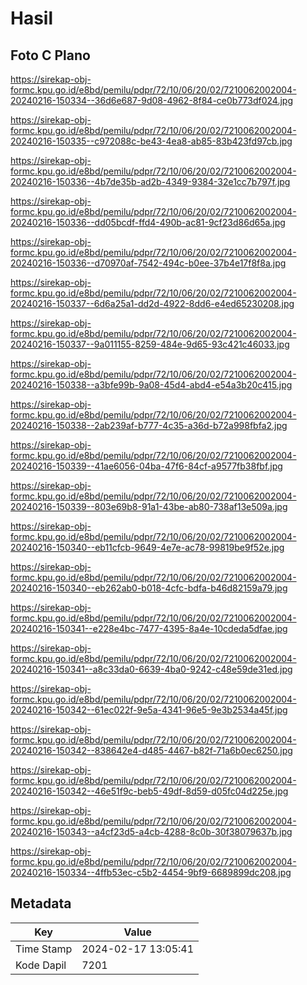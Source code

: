 # Hasil

## Foto C Plano

https://sirekap-obj-formc.kpu.go.id/e8bd/pemilu/pdpr/72/10/06/20/02/7210062002004-20240216-150334--36d6e687-9d08-4962-8f84-ce0b773df024.jpg

https://sirekap-obj-formc.kpu.go.id/e8bd/pemilu/pdpr/72/10/06/20/02/7210062002004-20240216-150335--c972088c-be43-4ea8-ab85-83b423fd97cb.jpg

https://sirekap-obj-formc.kpu.go.id/e8bd/pemilu/pdpr/72/10/06/20/02/7210062002004-20240216-150336--4b7de35b-ad2b-4349-9384-32e1cc7b797f.jpg

https://sirekap-obj-formc.kpu.go.id/e8bd/pemilu/pdpr/72/10/06/20/02/7210062002004-20240216-150336--dd05bcdf-ffd4-490b-ac81-9cf23d86d65a.jpg

https://sirekap-obj-formc.kpu.go.id/e8bd/pemilu/pdpr/72/10/06/20/02/7210062002004-20240216-150336--d70970af-7542-494c-b0ee-37b4e17f8f8a.jpg

https://sirekap-obj-formc.kpu.go.id/e8bd/pemilu/pdpr/72/10/06/20/02/7210062002004-20240216-150337--6d6a25a1-dd2d-4922-8dd6-e4ed65230208.jpg

https://sirekap-obj-formc.kpu.go.id/e8bd/pemilu/pdpr/72/10/06/20/02/7210062002004-20240216-150337--9a011155-8259-484e-9d65-93c421c46033.jpg

https://sirekap-obj-formc.kpu.go.id/e8bd/pemilu/pdpr/72/10/06/20/02/7210062002004-20240216-150338--a3bfe99b-9a08-45d4-abd4-e54a3b20c415.jpg

https://sirekap-obj-formc.kpu.go.id/e8bd/pemilu/pdpr/72/10/06/20/02/7210062002004-20240216-150338--2ab239af-b777-4c35-a36d-b72a998fbfa2.jpg

https://sirekap-obj-formc.kpu.go.id/e8bd/pemilu/pdpr/72/10/06/20/02/7210062002004-20240216-150339--41ae6056-04ba-47f6-84cf-a9577fb38fbf.jpg

https://sirekap-obj-formc.kpu.go.id/e8bd/pemilu/pdpr/72/10/06/20/02/7210062002004-20240216-150339--803e69b8-91a1-43be-ab80-738af13e509a.jpg

https://sirekap-obj-formc.kpu.go.id/e8bd/pemilu/pdpr/72/10/06/20/02/7210062002004-20240216-150340--eb11cfcb-9649-4e7e-ac78-99819be9f52e.jpg

https://sirekap-obj-formc.kpu.go.id/e8bd/pemilu/pdpr/72/10/06/20/02/7210062002004-20240216-150340--eb262ab0-b018-4cfc-bdfa-b46d82159a79.jpg

https://sirekap-obj-formc.kpu.go.id/e8bd/pemilu/pdpr/72/10/06/20/02/7210062002004-20240216-150341--e228e4bc-7477-4395-8a4e-10cdeda5dfae.jpg

https://sirekap-obj-formc.kpu.go.id/e8bd/pemilu/pdpr/72/10/06/20/02/7210062002004-20240216-150341--a8c33da0-6639-4ba0-9242-c48e59de31ed.jpg

https://sirekap-obj-formc.kpu.go.id/e8bd/pemilu/pdpr/72/10/06/20/02/7210062002004-20240216-150342--61ec022f-9e5a-4341-96e5-9e3b2534a45f.jpg

https://sirekap-obj-formc.kpu.go.id/e8bd/pemilu/pdpr/72/10/06/20/02/7210062002004-20240216-150342--838642e4-d485-4467-b82f-71a6b0ec6250.jpg

https://sirekap-obj-formc.kpu.go.id/e8bd/pemilu/pdpr/72/10/06/20/02/7210062002004-20240216-150342--46e51f9c-beb5-49df-8d59-d05fc04d225e.jpg

https://sirekap-obj-formc.kpu.go.id/e8bd/pemilu/pdpr/72/10/06/20/02/7210062002004-20240216-150343--a4cf23d5-a4cb-4288-8c0b-30f38079637b.jpg

https://sirekap-obj-formc.kpu.go.id/e8bd/pemilu/pdpr/72/10/06/20/02/7210062002004-20240216-150334--4ffb53ec-c5b2-4454-9bf9-6689899dc208.jpg


## Metadata

| Key        | Value               |
| ---------- | ------------------- |
| Time Stamp | 2024-02-17 13:05:41 |
| Kode Dapil | 7201                |



